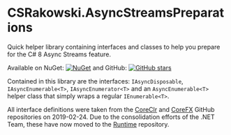 # CSRakowski.AsyncStreamsPreparations
Quick helper library containing interfaces and classes to help you prepare for the C# 8 Async Streams feature.

Available on NuGet: [![NuGet](https://img.shields.io/nuget/v/CSRakowski.AsyncStreamsPreparations.svg)](https://www.nuget.org/packages/CSRakowski.AsyncStreamsPreparations/)
 and GitHub: [![GitHub stars](https://img.shields.io/github/stars/csrakowski/CSRakowski.AsyncStreamsPreparations.svg)](https://github.com/csrakowski/CSRakowski.AsyncStreamsPreparations/)

Contained in this library are the interfaces: `IAsyncDisposable`, `IAsyncEnumerable<T>`, `IAsyncEnumerator<T>` and an `AsyncEnumerable<T>` helper class that simply wraps a regular `IEnumerable<T>`.

All interface definitions were taken from the [CoreClr](https://github.com/dotnet/coreclr) and [CoreFX](https://github.com/dotnet/corefx) GitHub repositories on 2019-02-24.
Due to the consolidation efforts of the .NET Team, these have now moved to the [Runtime](https://github.com/dotnet/runtime) repository.
